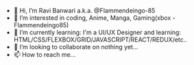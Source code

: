 - 👋 Hi, I’m Ravi Banwari a.k.a. @Flammendeingo-85
- 👀 I’m interested in coding, Anime, Manga, Gaming(xbox - Flammendeingo85)
- 🌱 I’m currently learning:  I'm a UI/UX Designer and learning: HTML/CSS/FLEXBOX/GRID/JAVASCRIPT/REACT/REDUX/etc..
- 💞️ I’m looking to collaborate on nothing yet...
- 📫 How to reach me...

<!---
Flammendeingo-85/Flammendeingo-85 is a ✨ special ✨ repository because its `README.md` (this file) appears on your GitHub profile.
You can click the Preview link to take a look at your changes.
--->
